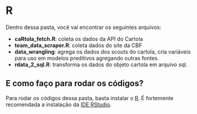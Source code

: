 # R

Dentro dessa pasta, você vai encontrar os seguintes arquivos:

* __caRtola_fetch.R__: coleta os dados da API do Cartola
* __team_data_scraper.R__: coleta dados do site da CBF
* __data_wrangling__: agrega os dados dos scouts do cartola, cria variáveis para uso em modelos preditivos agregando outras fontes.
* __rdata_2_sql.R__: transforma os dados do objeto cartola em arquivo sql.

## E como faço para rodar os códigos?

Para rodar os códigos dessa pasta, basta instalar o [R](https://www.r-project.org/). É fortemente recomendada a instalação da [IDE RStudio](https://www.rstudio.com/products/rstudio/download/).
